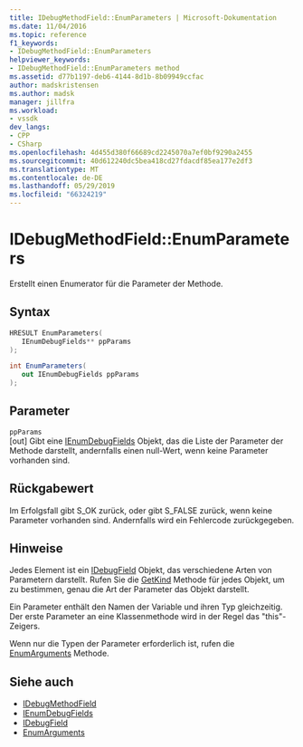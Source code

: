 ```yaml
---
title: IDebugMethodField::EnumParameters | Microsoft-Dokumentation
ms.date: 11/04/2016
ms.topic: reference
f1_keywords:
- IDebugMethodField::EnumParameters
helpviewer_keywords:
- IDebugMethodField::EnumParameters method
ms.assetid: d77b1197-deb6-4144-8d1b-8b09949ccfac
author: madskristensen
ms.author: madsk
manager: jillfra
ms.workload:
- vssdk
dev_langs:
- CPP
- CSharp
ms.openlocfilehash: 4d455d380f66689cd2245070a7ef0bf9290a2455
ms.sourcegitcommit: 40d612240dc5bea418cd27fdacdf85ea177e2df3
ms.translationtype: MT
ms.contentlocale: de-DE
ms.lasthandoff: 05/29/2019
ms.locfileid: "66324219"
---
```

# <a name="idebugmethodfieldenumparameters"></a>IDebugMethodField::EnumParameters
Erstellt einen Enumerator für die Parameter der Methode.

## <a name="syntax"></a>Syntax

```cpp
HRESULT EnumParameters( 
   IEnumDebugFields** ppParams
);
```

```csharp
int EnumParameters(
   out IEnumDebugFields ppParams
);
```

## <a name="parameters"></a>Parameter
`ppParams`\
[out] Gibt eine [IEnumDebugFields](../../../extensibility/debugger/reference/ienumdebugfields.md) Objekt, das die Liste der Parameter der Methode darstellt, andernfalls einen null-Wert, wenn keine Parameter vorhanden sind.

## <a name="return-value"></a>Rückgabewert
 Im Erfolgsfall gibt S_OK zurück, oder gibt S_FALSE zurück, wenn keine Parameter vorhanden sind. Andernfalls wird ein Fehlercode zurückgegeben.

## <a name="remarks"></a>Hinweise
 Jedes Element ist ein [IDebugField](../../../extensibility/debugger/reference/idebugfield.md) Objekt, das verschiedene Arten von Parametern darstellt. Rufen Sie die [GetKind](../../../extensibility/debugger/reference/idebugfield-getkind.md) Methode für jedes Objekt, um zu bestimmen, genau die Art der Parameter das Objekt darstellt.

 Ein Parameter enthält den Namen der Variable und ihren Typ gleichzeitig. Der erste Parameter an eine Klassenmethode wird in der Regel das "this"-Zeigers.

 Wenn nur die Typen der Parameter erforderlich ist, rufen die [EnumArguments](../../../extensibility/debugger/reference/idebugmethodfield-enumarguments.md) Methode.

## <a name="see-also"></a>Siehe auch
- [IDebugMethodField](../../../extensibility/debugger/reference/idebugmethodfield.md)
- [IEnumDebugFields](../../../extensibility/debugger/reference/ienumdebugfields.md)
- [IDebugField](../../../extensibility/debugger/reference/idebugfield.md)
- [EnumArguments](../../../extensibility/debugger/reference/idebugmethodfield-enumarguments.md)